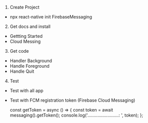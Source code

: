 1. Create Project

- npx react-native init FirebaseMessaging

2. Get docs and install

- Gettting Started
- Cloud Messing

3. Get code

- Handler Background
- Handle Foreground
- Handle Quit

4. Test

- Test with all app
- Test with FCM registration token (Firebase Cloud Messaging)

  const getToken = async () => {
  const token = await messaging().getToken();
  console.log('.........................: ', token);
  };
